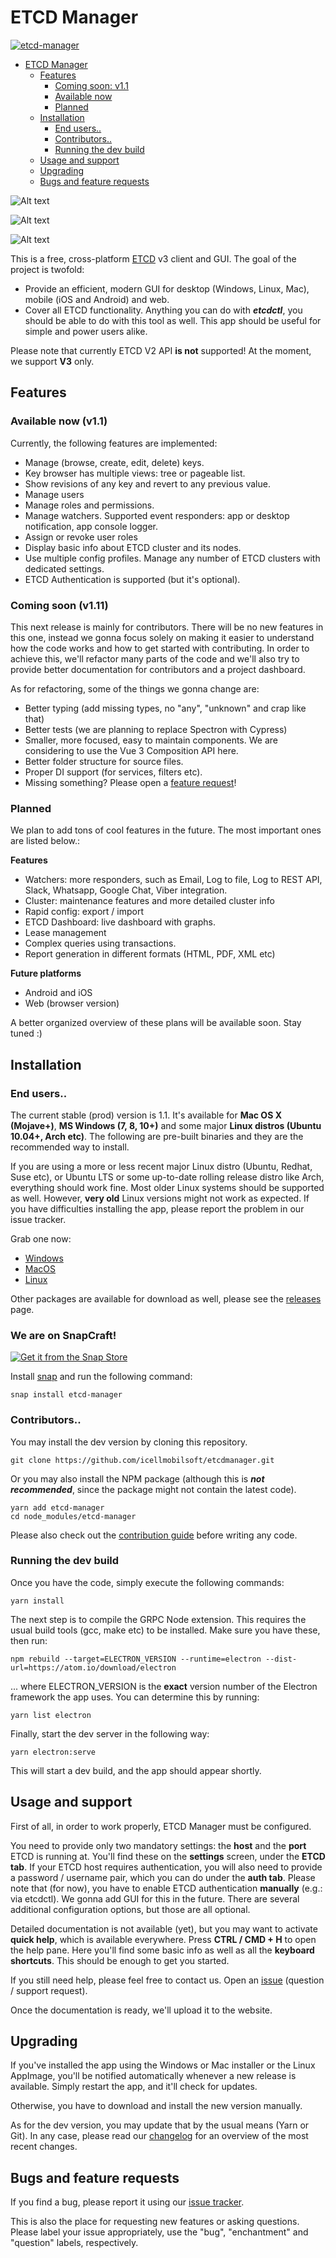 # ETCD Manager

[![etcd-manager](https://snapcraft.io//etcd-manager/badge.svg)](https://snapcraft.io/etcd-manager)

- [ETCD Manager](#etcd-manager)
  * [Features](#features)
    + [Coming soon: v1.1](#coming-soon)
    + [Available now](#available-now)
    + [Planned](#planned)
  * [Installation](#installation)
    + [End users..](#end-users)
    + [Contributors..](#contributors)
    + [Running the dev build](#running-the-dev-build)
  * [Usage and support](#usage-and-support)
  * [Upgrading](#upgrading)
  * [Bugs and feature requests](#bugs-and-feature-requests)


![Alt text](/screenshots/screen1.png?raw=true "ETCD Manager settings")

![Alt text](/screenshots/screen2.png?raw=true "ETCD Manager - keys & values")

![Alt text](/screenshots/screen3.png?raw=true "ETCD Manager - watchers")


This is a free, cross-platform [ETCD](http://www.etcd.io) v3 client and GUI. The goal of the project is twofold:

- Provide an efficient, modern GUI for desktop (Windows, Linux, Mac), mobile (iOS and Android) and web.
- Cover all ETCD functionality. Anything you can do with ***etcdctl***, you should be able to do with this tool as well. This app should be useful for simple and power users alike.

Please note that currently ETCD V2 API **is not** supported! At the moment, we support **V3** only.

## Features

### Available now (v1.1)

Currently, the following features are implemented:

- Manage (browse, create, edit, delete) keys.
- Key browser has multiple views: tree or pageable list.
- Show revisions of any key and revert to any previous value.
- Manage users
- Manage roles and permissions.
- Manage watchers. Supported event responders: app or desktop notification, app console logger.
- Assign or revoke user roles
- Display basic info about ETCD cluster and its nodes.
- Use multiple config profiles. Manage any number of ETCD clusters with dedicated settings.
- ETCD Authentication is supported (but it's optional).

### Coming soon (v1.11)

This next release is mainly for contributors. There will be no new features in this one, instead we gonna focus solely on making it easier to understand how the code works and how to get started with contributing. In order to achieve this, we'll refactor many parts of the code and we'll also try to provide better documentation for contributors and a project dashboard. 

As for refactoring, some of the things we gonna change are:

- Better typing (add missing types, no "any", "unknown" and crap like that)
- Better tests (we are planning to replace Spectron with Cypress)
- Smaller, more focused, easy to maintain components. We are considering to use the Vue 3 Composition API here.
- Better folder structure for source files.
- Proper DI support (for services, filters etc).
- Missing something? Please open a [feature request](https://github.com/icellmobilsoft/etcdmanager/issues)!


### Planned

We plan to add tons of cool features in the future. The most important ones are listed below.:

**Features**

- Watchers: more responders, such as Email, Log to file, Log to REST API, Slack, Whatsapp, Google Chat, Viber integration.
- Cluster: maintenance features and more detailed cluster info
- Rapid config: export / import
- ETCD Dashboard: live dashboard with graphs.
- Lease management
- Complex queries using transactions.
- Report generation in different formats (HTML, PDF, XML etc)

**Future platforms**

- Android and iOS 
- Web (browser version)

A better organized overview of these plans will be available soon. Stay tuned :) 

## Installation

### End users..

The current stable (prod) version is 1.1. It's available for **Mac OS X (Mojave+)**, **MS Windows (7, 8, 10+)** and some major **Linux distros (Ubuntu 10.04+, Arch etc)**. The following are pre-built binaries and they are the recommended way to install. 

If you are using a more or less recent major Linux distro (Ubuntu, Redhat, Suse etc), or Ubuntu LTS or some up-to-date rolling release distro like Arch, everything should work fine. Most older Linux systems should be supported as well. However, **very old** Linux versions might not work as expected. If you have difficulties installing the app, please report the problem in our issue tracker. 

Grab one now:

- [Windows](https://github.com/icellmobilsoft/etcdmanager/releases/download/v1.1.0/etcd-manager-1.1.0-win64.exe)
- [MacOS](https://github.com/icellmobilsoft/etcdmanager/releases/download/v1.1.0/etcd-manager-1.1.0-osx.dmg)
- [Linux](https://github.com/icellmobilsoft/etcdmanager/releases/download/v1.1.0/etcd-manager-1.1.0-linux.AppImage)

Other packages are available for download as well, please see the [releases](https://github.com/icellmobilsoft/etcdmanager/releases) page.

### We are on SnapCraft!

[![Get it from the Snap Store](https://snapcraft.io/static/images/badges/en/snap-store-white.svg)](https://snapcraft.io/etcd-manager)

Install [snap](https://snapcraft.io/docs/installing-snap-on-ubuntu) and run the following command:
```
snap install etcd-manager
```

### Contributors..

You may install the dev version by cloning this repository.

```
git clone https://github.com/icellmobilsoft/etcdmanager.git
```

Or you may also install the NPM package (although this is ***not recommended***, since the package might not contain the latest code).

```
yarn add etcd-manager
cd node_modules/etcd-manager
```

Please also check out the [contribution guide](./CONTRIBUTING.md) before writing any code.

### Running the dev build

Once you have the code, simply execute the following commands:

```
yarn install
```

The next step is to compile the GRPC Node extension. This requires the usual build tools (gcc, make etc) to be installed. Make sure you have these, then run:

```
npm rebuild --target=ELECTRON_VERSION --runtime=electron --dist-url=https://atom.io/download/electron
```

... where ELECTRON_VERSION is the **exact** version number of the Electron framework the app uses. You can determine this by running:

```
yarn list electron
```

Finally, start the dev server in the following way:

```
yarn electron:serve
```

This will start a dev build, and the app should appear shortly.

## Usage and support

First of all, in order to work properly, ETCD Manager must be configured. 

You need to provide only two mandatory settings: the **host** and the **port** ETCD is running at. You'll find these on the **settings** screen, under the **ETCD tab**. 
If your ETCD host requires authentication, you will also need to provide a password / username pair, which you can do under the **auth tab**. Please note that (for now), you have to enable ETCD authentication **manually** (e.g.: via etcdctl). We gonna add GUI for this in the future.
There are several additional configuration options, but those are all optional.

Detailed documentation is not available (yet), but you may want to activate **quick help**, which is available everywhere. Press **CTRL / CMD + H** to open the help pane. Here you'll find some basic info as well as all the **keyboard shortcuts**. This should be enough to get you started.

If you still need help, please feel free to contact us. Open an [issue](https://github.com/icellmobilsoft/etcdmanager/issues) (question / support request).

Once the documentation is ready, we'll upload it to the website.

## Upgrading

If you've installed the app using the Windows or Mac installer or the Linux AppImage, you'll be notified automatically whenever a new release is available. Simply restart the app, and it'll check for updates. 

Otherwise, you have to download and install the new version manually.

As for the dev version, you may update that by the usual means (Yarn or Git). In any case, please read our [changelog](./CHANGELOG.md) for an overview of the most recent changes.

## Bugs and feature requests

If you find a bug, please report it using our [issue tracker](https://github.com/icellmobilsoft/etcdmanager/issues).

This is also the place for requesting new features or asking questions. Please label your issue appropriately, use the "bug", "enchantment" and "question" labels, respectively.

